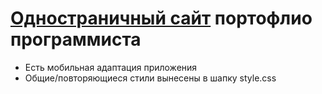 <h1><a href="https://daniil8565.github.io/Kelvin/">Одностраничный сайт</a> портофлио программиста </h1>
<ul>
  <li>Есть мобильная адаптация приложения</li>
  <li>Общие/повторяющиеся стили вынесены в шапку style.css</li>
</ul>
